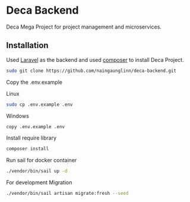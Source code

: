 # Deca Backend

Deca Mega Project for project management and microservices.

## Installation

Used [Laravel](https://laravel.com) as the backend and used [composer](https://getcomposer.org) to install Deca Project.

```bash
sudo git clone https://github.com/naingaunglinn/deca-backend.git
```
Copy the .env.example 

Linux
```bash 
sudo cp .env.example .env
```

Windows
```bash
copy .env.example .env
```

Install require library
```bash
composer install
```

Run sail for docker container
```bash
./vendor/bin/sail up -d
```

For development Migration
```bash
./vendor/bin/sail artisan migrate:fresh --seed
```

